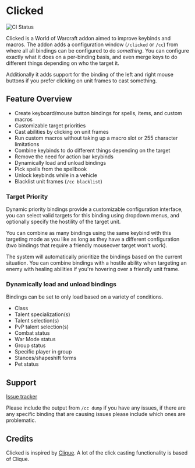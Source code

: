 # Clicked

![CI Status](https://github.com/Snakybo/Clicked/workflows/CI/badge.svg)

Clicked is a World of Warcraft addon aimed to improve keybinds and macros. The addon adds a configuration window (`/clicked` or `/cc`) from where all all bindings can be configured to do _something_. You can configure exactly what it does on a per-binding basis, and even merge keys to do different things depending on who the target it.

Additionally it adds support for the binding of the left and right mouse buttons if you prefer clicking on unit frames to cast something.

## Feature Overview

* Create keyboard/mouse button bindings for spells, items, and custom macros
* Customizable target priorities
* Cast abilities by clicking on unit frames
* Run custom macros without taking up a macro slot or 255 character limitations
* Combine keybinds to do different things depending on the target
* Remove the need for action bar keybinds
* Dynamically load and unload bindings
* Pick spells from the spellbook
* Unlock keybinds while in a vehicle
* Blacklist unit frames (`/cc blacklist`)

### Target Priority

Dynamic priority bindings provide a customizable configuration interface, you can select valid targets for this binding using dropdown menus, and optionally specify the hostility of the target unit.

You can combine as many bindings using the same keybind with this targeting mode as you like as long as they have a different configuration (two bindings that require a friendly mouseover target won't work).

The system will automatically prioritize the bindings based on the current situation. You can combine bindings with a hostile ability when targeting an enemy with healing abilities if you're hovering over a friendly unit frame.

### Dynamically load and unload bindings

Bindings can be set to only load based on a variety of conditions.

* Class
* Talent specialization(s)
* Talent selection(s)
* PvP talent selection(s)
* Combat status
* War Mode status
* Group status
* Specific player in group
* Stances/shapeshift forms
* Pet status

## Support

[Issue tracker](https://github.com/Snakybo/Clicked/issues)

Please include the output from `/cc dump` if you have any issues, if there are any specific binding that are causing issues please include which ones are problematic.

## Credits

Clicked is inspired by [Clique](https://www.curseforge.com/wow/addons/clique). A lot of the click casting functionality is based of Clique.
